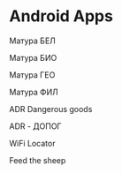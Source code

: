 # Android Apps

Матура БЕЛ

Матура БИО

Матура ГЕО

Матура ФИЛ

ADR Dangerous goods

ADR - ДОПОГ

WiFi Locator

Feed the sheep
